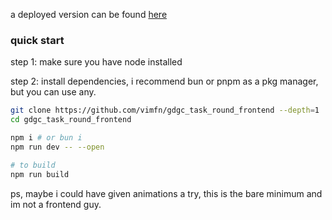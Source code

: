a deployed version can be found [here](https://gdgcf.vercel.app)

### quick start

step 1: make sure you have node installed

step 2: install dependencies, i recommend bun or pnpm as a pkg manager, but you can use any.

```bash
git clone https://github.com/vimfn/gdgc_task_round_frontend --depth=1
cd gdgc_task_round_frontend

npm i # or bun i
npm run dev -- --open

# to build
npm run build
```

ps, maybe i could have given animations a try, this is the bare minimum and im not a frontend guy.

